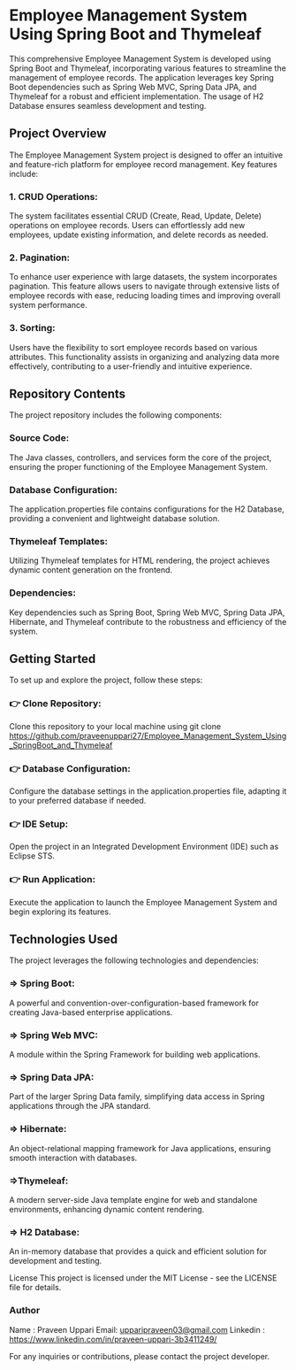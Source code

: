 #  Employee Management System Using Spring Boot and Thymeleaf

This comprehensive Employee Management System is developed using Spring Boot and Thymeleaf, incorporating various features to streamline the management of employee records. The application leverages key Spring Boot dependencies such as Spring Web MVC, Spring Data JPA, and Thymeleaf for a robust and efficient implementation. The usage of H2 Database ensures seamless development and testing.


## Project Overview
The Employee Management System project is designed to offer an intuitive and feature-rich platform for employee record management. Key features include:

### 1. CRUD Operations: 
The system facilitates essential CRUD (Create, Read, Update, Delete) operations on employee records. Users can effortlessly add new employees, update existing information, and delete records as needed.

### 2. Pagination:
To enhance user experience with large datasets, the system incorporates pagination. This feature allows users to navigate through extensive lists of employee records with ease, reducing loading times and improving overall system performance.

### 3. Sorting:
Users have the flexibility to sort employee records based on various attributes. This functionality assists in organizing and analyzing data more effectively, contributing to a user-friendly and intuitive experience.

## Repository Contents
The project repository includes the following components:

### Source Code:
The Java classes, controllers, and services form the core of the project, ensuring the proper functioning of the Employee Management System.

### Database Configuration:
The application.properties file contains configurations for the H2 Database, providing a convenient and lightweight database solution.

### Thymeleaf Templates:
Utilizing Thymeleaf templates for HTML rendering, the project achieves dynamic content generation on the frontend.

### Dependencies:
Key dependencies such as Spring Boot, Spring Web MVC, Spring Data JPA, Hibernate, and Thymeleaf contribute to the robustness and efficiency of the system.

## Getting Started
To set up and explore the project, follow these steps:

### 👉 Clone Repository: 
Clone this repository to your local machine using git clone https://github.com/praveenuppari27/Employee_Management_System_Using_SpringBoot_and_Thymeleaf

### 👉 Database Configuration:
Configure the database settings in the application.properties file, adapting it to your preferred database if needed.

### 👉 IDE Setup: 
Open the project in an Integrated Development Environment (IDE) such as Eclipse STS.

### 👉 Run Application: 
Execute the application to launch the Employee Management System and begin exploring its features.

## Technologies Used
The project leverages the following technologies and dependencies:

### => Spring Boot:
A powerful and convention-over-configuration-based framework for creating Java-based enterprise applications.

### => Spring Web MVC:
A module within the Spring Framework for building web applications.

### => Spring Data JPA: 
Part of the larger Spring Data family, simplifying data access in Spring applications through the JPA standard.

### => Hibernate: 
An object-relational mapping framework for Java applications, ensuring smooth interaction with databases.

### =>Thymeleaf:
A modern server-side Java template engine for web and standalone environments, enhancing dynamic content rendering.

### => H2 Database: 
An in-memory database that provides a quick and efficient solution for development and testing.

License
This project is licensed under the MIT License - see the LICENSE file for details.

### Author
Name : Praveen Uppari
Email: upparipraveen03@gmail.com
Linkedin : https://www.linkedin.com/in/praveen-uppari-3b3411249/

For any inquiries or contributions, please contact the project developer.
